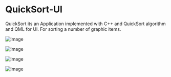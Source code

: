 # QuickSort-UI
QuickSort its an Application implemented with C++ and QuickSort algorithm and QML for UI. For sorting a number of graphic  items.

![image](https://user-images.githubusercontent.com/93591202/207460114-a32924a0-ccb0-461a-ae7f-817a8046072e.png)


![image](https://user-images.githubusercontent.com/93591202/207460217-e12264e6-dcce-414e-be9d-a64a7189eb77.png)


![image](https://user-images.githubusercontent.com/93591202/207460281-01a66ff6-35d6-4927-8cf7-5a160c226f9a.png)


![image](https://user-images.githubusercontent.com/93591202/207460364-1c0efc65-b557-428d-9828-d91cf51e45a5.png)
